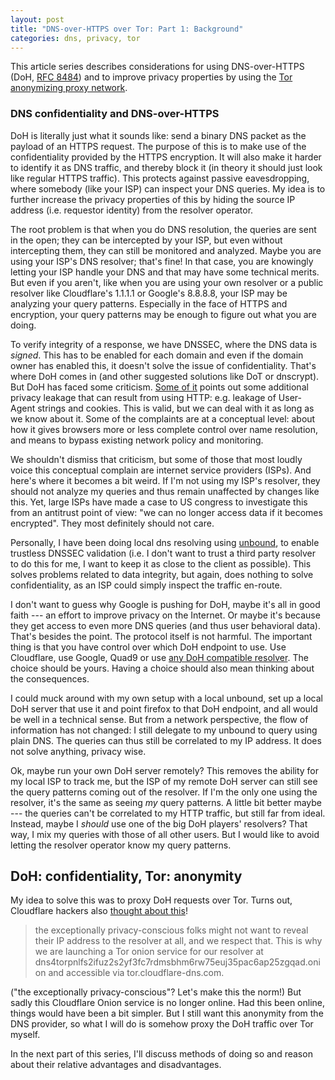 ```yaml
---
layout: post
title: "DNS-over-HTTPS over Tor: Part 1: Background"
categories: dns, privacy, tor
---
```

This article series describes considerations for using
DNS-over-HTTPS (DoH, [RFC 8484][rfc/8484]) and to improve privacy
properties by using the [Tor anonymizing proxy network][tor].

### DNS confidentiality and DNS-over-HTTPS

DoH is literally just what it sounds like: send a binary DNS
packet as the payload of an HTTPS request. The purpose of this is
to make use of the confidentiality provided by the HTTPS
encryption. It will also make it harder to identify it as DNS
traffic, and thereby block it (in theory it should just look like
regular HTTPS traffic). This protects against passive
eavesdropping, where somebody (like your ISP) can inspect your
DNS queries. My idea is to further increase the privacy
properties of this by hiding the source IP address (i.e.
requestor identity) from the resolver operator.

The root problem is that when you do DNS resolution, the queries
are sent in the open; they can be intercepted by your ISP, but
even without intercepting them, they can still be monitored and
analyzed. Maybe you are using your ISP's DNS resolver; that's
fine! In that case, you are knowingly letting your ISP handle
your DNS and that may have some technical merits. But even if you
aren't, like when you are using your own resolver or a public
resolver like Cloudflare's 1.1.1.1 or Google's 8.8.8.8, your ISP
may be analyzing your query patterns. Especially in the face of
HTTPS and encryption, your query patterns may be enough to figure
out what you are doing.

To verify integrity of a response, we have DNSSEC, where the DNS
data is *signed*. This has to be enabled for each domain and even
if the domain owner has enabled this, it doesn't solve the issue
of confidentiality. That's where DoH comes in (and other
suggested solutions like DoT or dnscrypt). But DoH has faced some
criticism. [Some of it][pdns/doh-blog] points out some additional
privacy leakage that can result from using HTTP: e.g. leakage of
User-Agent strings and cookies. This is valid, but we can deal
with it as long as we know about it. Some of the complaints are
at a conceptual level: about how it gives browsers more or less
complete control over name resolution, and means to bypass
existing network policy and monitoring.

We shouldn't dismiss that criticism, but some of those that most
loudly voice this conceptual complain are internet service
providers (ISPs). And here's where it becomes a bit weird. If I'm
not using my ISP's resolver, they should not analyze my queries
and thus remain unaffected by changes like this. Yet, large ISPs
have made a case to US congress to investigate this from an
antitrust point of view: "we can no longer access data if it
becomes encrypted". They most definitely should not care.

Personally, I have been doing local dns resolving using
[unbound][unbound], to enable trustless DNSSEC validation (i.e. I
don't want to trust a third party resolver to do this for me, I
want to keep it as close to the client as possible). This solves
problems related to data integrity, but again, does nothing to
solve confidentiality, as an ISP could simply inspect the traffic
en-route.

I don't want to guess why Google is pushing for DoH, maybe it's
all in good faith --- an effort to improve privacy on the
Internet. Or maybe it's because they get access to even more DNS
queries (and thus user behavioral data). That's besides the
point. The protocol itself is not harmful. The important thing is
that you have control over which DoH endpoint to use. Use
Cloudflare, use Google, Quad9 or use [any DoH compatible
resolver][gh/curl/dohlist]. The choice should be yours. Having a
choice should also mean thinking about the consequences.

I could muck around with my own setup with a local unbound, set
up a local DoH server that use it and point firefox to that DoH
endpoint, and all would be well in a technical sense. But from a
network perspective, the flow of information has not changed: I
still delegate to my unbound to query using plain DNS. The
queries can thus still be correlated to my IP address. It does
not solve anything, privacy wise.

Ok, maybe run your own DoH server remotely? This removes the
ability for my local ISP to track me, but the ISP of my remote
DoH server can still see the query patterns coming out of the
resolver. If I'm the only one using the resolver, it's the same
as seeing *my* query patterns. A little bit better maybe --- the
queries can't be correlated to my HTTP traffic, but still far
from ideal. Instead, maybe I *should* use one of the big DoH
players' resolvers? That way, I mix my queries with those of all
other users. But I would like to avoid letting the resolver
operator know my query patterns.

## DoH: confidentiality, Tor: anonymity

My idea to solve this was to proxy DoH requests over Tor. Turns
out, Cloudflare hackers also [thought about this][cf/tor]!

> the exceptionally privacy-conscious folks might not want to
> reveal their IP address to the resolver at all, and we respect
> that. This is why we are launching a Tor onion service for our
> resolver at
> dns4torpnlfs2ifuz2s2yf3fc7rdmsbhm6rw75euj35pac6ap25zgqad.onion
> and accessible via tor.cloudflare-dns.com.

("the exceptionally privacy-conscious"? Let's make this the
norm!) But sadly this Cloudflare Onion service is no longer
online. Had this been online, things would have been a bit
simpler. But I still want this anonymity from the DNS provider,
so what I will do is somehow proxy the DoH traffic over Tor
myself.

In the next part of this series, I'll discuss methods of doing so
and reason about their relative advantages and disadvantages.

[rfc/8484]: https://tools.ietf.org/rfc/rfc8484.txt
[tor]: https://www.torproject.org/
[pdns/doh-blog]: https://blog.powerdns.com/2019/09/25/centralised-doh-is-bad-for-privacy-in-2019-and-beyond/
[unbound]: https://nlnetlabs.nl/projects/unbound/about/
[gh/curl/dohlist]: https://github.com/curl/curl/wiki/DNS-over-HTTPS#publicly-available-servers
[cf/tor]: https://blog.cloudflare.com/welcome-hidden-resolver/
